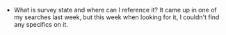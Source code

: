 - What is survey state and where can I reference it? It came up in one of my searches last week, but this week when looking for it, I couldn't find any specifics on it. 